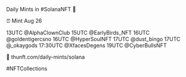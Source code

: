 Daily Mints in #SolanaNFT 🚀

⏰ Mint Aug 26

13UTC @AlphaClownClub
15UTC @EarlyBirds_NFT
16UTC @goldentigercsno
16UTC @HyperSoulNFT
17UTC @dust_bingo
17UTC @_okaygods
17:30UTC @XfacesDegens
19UTC @CyberBullsNFT

🔗 thunft.com/daily-mints/solana

#NFTCollections